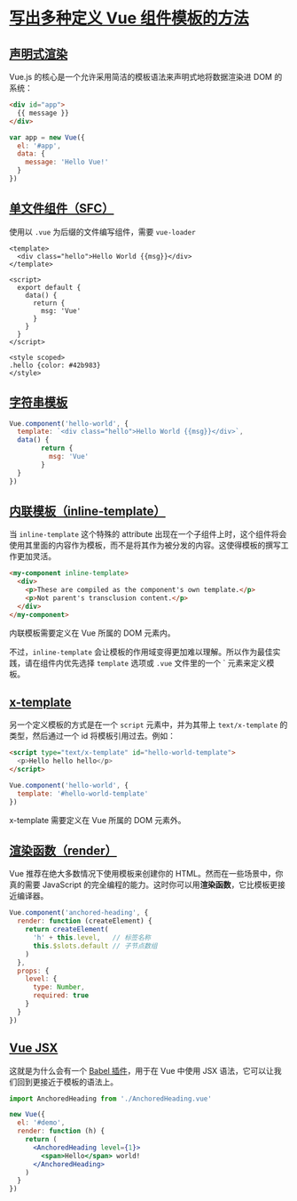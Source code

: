 # [写出多种定义 Vue 组件模板的方法](https://github.com/haizlin/fe-interview/issues/324)

## [声明式渲染](https://cn.vuejs.org/v2/guide/index.html#%E5%A3%B0%E6%98%8E%E5%BC%8F%E6%B8%B2%E6%9F%93)

Vue.js 的核心是一个允许采用简洁的模板语法来声明式地将数据渲染进 DOM 的系统：

```html
<div id="app">
  {{ message }}
</div>
```

```js
var app = new Vue({
  el: '#app',
  data: {
    message: 'Hello Vue!'
  }
})
```

## [单文件组件（SFC）](https://cn.vuejs.org/v2/guide/single-file-components.html)

使用以 `.vue` 为后缀的文件编写组件，需要 `vue-loader`

```vue
<template>
  <div class="hello">Hello World {{msg}}</div>
</template>

<script>
  export default {
    data() {
      return {
        msg: 'Vue'
      }
    } 
  }
</script>

<style scoped>
.hello {color: #42b983}
</style>
```

## [字符串模板](https://cn.vuejs.org/v2/api/#template)

```js
Vue.component('hello-world', {
  template: `<div class="hello">Hello World {{msg}}</div>`,
  data() {
        return {
          msg: 'Vue'
        }
  } 
})
```

## [内联模板（inline-template）](https://cn.vuejs.org/v2/guide/components-edge-cases.html#%E5%86%85%E8%81%94%E6%A8%A1%E6%9D%BF)

当 `inline-template` 这个特殊的 attribute 出现在一个子组件上时，这个组件将会使用其里面的内容作为模板，而不是将其作为被分发的内容。这使得模板的撰写工作更加灵活。

```html
<my-component inline-template>
  <div>
    <p>These are compiled as the component's own template.</p>
    <p>Not parent's transclusion content.</p>
  </div>
</my-component>
```

内联模板需要定义在 Vue 所属的 DOM 元素内。

不过，`inline-template` 会让模板的作用域变得更加难以理解。所以作为最佳实践，请在组件内优先选择 `template` 选项或 `.vue` 文件里的一个 ` 元素来定义模板。

## [x-template](https://cn.vuejs.org/v2/guide/components-edge-cases.html#X-Template)

另一个定义模板的方式是在一个 `script` 元素中，并为其带上 `text/x-template` 的类型，然后通过一个 id 将模板引用过去。例如：

```html
<script type="text/x-template" id="hello-world-template">
  <p>Hello hello hello</p>
</script>
```

```js
Vue.component('hello-world', {
  template: '#hello-world-template'
})
```

x-template 需要定义在 Vue 所属的 DOM 元素外。

## [渲染函数（render）](https://cn.vuejs.org/v2/guide/render-function.html)

Vue 推荐在绝大多数情况下使用模板来创建你的 HTML。然而在一些场景中，你真的需要 JavaScript 的完全编程的能力。这时你可以用**渲染函数**，它比模板更接近编译器。

```js
Vue.component('anchored-heading', {
  render: function (createElement) {
    return createElement(
      'h' + this.level,   // 标签名称
      this.$slots.default // 子节点数组
    )
  },
  props: {
    level: {
      type: Number,
      required: true
    }
  }
})
```



## [Vue JSX](https://cn.vuejs.org/v2/guide/render-function.html#JSX)

这就是为什么会有一个 [Babel 插件](https://github.com/vuejs/jsx)，用于在 Vue 中使用 JSX 语法，它可以让我们回到更接近于模板的语法上。

```jsx
import AnchoredHeading from './AnchoredHeading.vue'

new Vue({
  el: '#demo',
  render: function (h) {
    return (
      <AnchoredHeading level={1}>
        <span>Hello</span> world!
      </AnchoredHeading>
    )
  }
})
```
